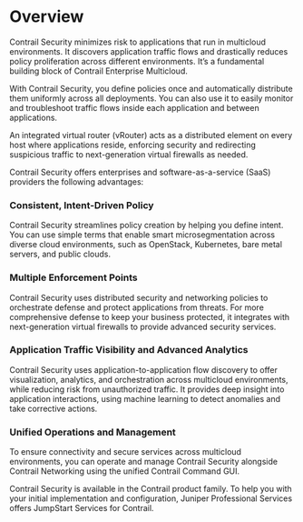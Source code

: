 # Overview

Contrail Security minimizes risk to applications that run in multicloud environments. It discovers application traffic flows and drastically reduces policy proliferation across different environments. It’s a fundamental building block of Contrail Enterprise Multicloud.

With Contrail Security, you define policies once and automatically distribute them uniformly across all deployments. You can also use it to easily monitor and troubleshoot traffic flows inside each application and between applications.

An integrated virtual router (vRouter) acts as a distributed element on every host where applications reside, enforcing security and redirecting suspicious traffic to next-generation virtual firewalls as needed.

Contrail Security offers enterprises and software-as-a-service (SaaS) providers the following advantages:

### Consistent, Intent-Driven Policy
Contrail Security streamlines policy creation by helping you define intent. You can use simple terms that enable smart microsegmentation across diverse cloud environments, such as OpenStack, Kubernetes, bare metal servers, and public clouds.

### Multiple Enforcement Points
Contrail Security uses distributed security and networking policies to orchestrate defense and protect applications from threats. For more comprehensive defense to keep your business protected, it integrates with next-generation virtual firewalls to provide advanced security services.

### Application Traffic Visibility and Advanced Analytics
Contrail Security uses application-to-application flow discovery to offer visualization, analytics, and orchestration across multicloud environments, while reducing risk from unauthorized traffic. It provides deep insight into application interactions, using machine learning to detect anomalies and take corrective actions.

### Unified Operations and Management
To ensure connectivity and secure services across multicloud environments, you can operate and manage Contrail Security alongside Contrail Networking using the unified Contrail Command GUI.

Contrail Security is available in the Contrail product family. To help you with your initial implementation and configuration, Juniper Professional Services offers JumpStart Services for Contrail.







